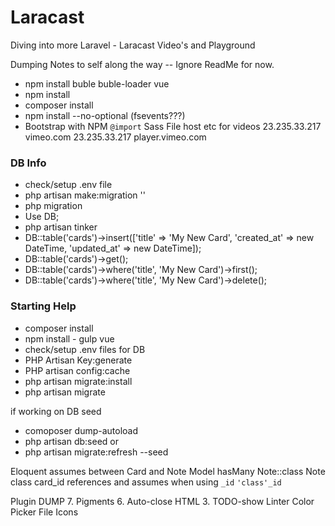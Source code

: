 # Laracast
Diving into more Laravel - Laracast Video's and Playground

Dumping Notes to self along the way -- Ignore ReadMe for now.

 - npm install buble buble-loader vue
 - npm install
 - composer install
 - npm install --no-optional (fsevents???)
 - Bootstrap with NPM `@import` Sass File
host etc for videos
 23.235.33.217 vimeo.com
 23.235.33.217 player.vimeo.com


### DB Info
 - check/setup .env file
 - php artisan make:migration ''
 - php migration
 - Use DB;
 - php artisan tinker
 - DB::table('cards')->insert(['title' => 'My New Card', 'created_at' => new DateTime, 'updated_at' => new DateTime]);
 - DB::table('cards')->get();
 - DB::table('cards')->where('title', 'My New Card')->first();
 - DB::table('cards')->where('title', 'My New Card')->delete();

### Starting Help
- composer install
- npm install - gulp vue
- check/setup .env files for DB
- PHP Artisan Key:generate
- PHP artisan config:cache
- php artisan migrate:install
- php artisan migrate

if working on DB seed
- comoposer dump-autoload
- php artisan db:seed
or
- php artisan migrate:refresh --seed


Eloquent assumes between Card and Note Model
hasMany Note::class
Note class card_id
references and assumes when using `_id`
`'class'_id`


Plugin DUMP
7. Pigments
6. Auto-close HTML
3. TODO-show
Linter
Color Picker
File Icons
